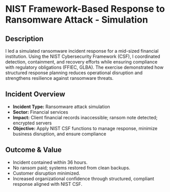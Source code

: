 <h1>NIST Framework-Based Response to Ransomware Attack - Simulation</h1>

<h2>Description</h2>

I led a simulated ransomware incident response for a mid-sized financial institution. Using the NIST Cybersecurity Framework (CSF), I coordinated detection, containment, and recovery efforts while ensuring compliance with regulatory obligations (FFIEC, GLBA). The exercise demonstrated how structured response planning reduces operational disruption and strengthens resilience against ransomware threats.

<h2>Incident Overview</h2>

- **Incident Type:** Ransomware attack simulation<br>
- **Sector:** Financial services<br>
- **Impact:** Client financial records inaccessible; ransom note detected; encrypted servers<br>
- **Objective:** Apply NIST CSF functions to manage response, minimize business disruption, and ensure compliance

<h2>Outcome & Value </h2>

- Incident contained within 36 hours.<br>
- No ransom paid; systems restored from clean backups.<br>
- Customer disruption minimized.<br>
- Increased organizational confidence through structured, compliant response aligned with NIST CSF.



<!--
 ```diff
- text in red
+ text in green
! text in orange
# text in gray
@@ text in purple (and bold)@@
```
--!>
